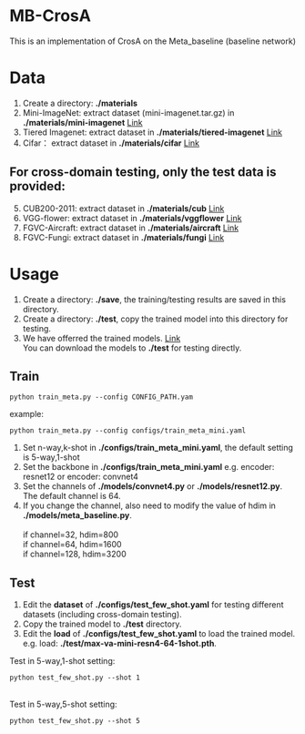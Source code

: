 # MB-CrosA
This is an implementation of CrosA on the Meta_baseline (baseline network)

# Data
1. Create a directory: **./materials** 
2. Mini-ImageNet: extract dataset (mini-imagenet.tar.gz) in  **./materials/mini-imagenet**  [Link](https://drive.google.com/file/d/1uvE6rG_QM_tIUViEqN08filSkyYHsfpU/view)
3. Tiered Imagenet: extract dataset in  **./materials/tiered-imagenet**  [Link](https://drive.google.com/file/d/1Y54Nwimfilhf245BaTnyZ7x16hnNc0B5/view)
4. Cifar： extract dataset in  **./materials/cifar** [Link](https://drive.google.com/file/d/1JfnX_8MIHHOdmiOTX96B8IGSgR8d6hZL/view)
## For cross-domain testing, only the test data is provided:
5. CUB200-2011: extract dataset in  **./materials/cub**  [Link](https://drive.google.com/file/d/17P0W-pTWPZUvN5Ul8MYxxzduXAz-LpDM/view)
6. VGG-flower: extract dataset in  **./materials/vggflower**  [Link](https://drive.google.com/file/d/1czK3osLvtyfa6YHQciPadC6QZllvbPL7/view)
7. FGVC-Aircraft: extract dataset in  **./materials/aircraft**  [Link](https://drive.google.com/file/d/1sb-xvQC2b1xXkecEWc2BX5JK2bIoHd-W/view)
8. FGVC-Fungi: extract dataset in  **./materials/fungi**  [Link](https://drive.google.com/file/d/1y9jl3xHKj3_9tNfuvpsGj196rBgCErZV/view)

# Usage
1. Create a directory:  **./save**, the training/testing results are saved in this directory.
2. Create a directory:  **./test**, copy the trained model into this directory for testing.
3. We have offerred the trained models. [Link](https://drive.google.com/drive/folders/1PTcUwVxuBRHVWkI2dTo_Ls00lZsrn1Zr)
   <br>You can download the models to **./test** for testing directly.
## Train
```
python train_meta.py --config CONFIG_PATH.yam
```
example:
```
python train_meta.py --config configs/train_meta_mini.yaml
```
1. Set n-way,k-shot in **./configs/train_meta_mini.yaml**, the default setting is 5-way,1-shot
1. Set the backbone in **./configs/train_meta_mini.yaml** e.g. encoder: resnet12 or encoder: convnet4
2. Set the channels of  **./models/convnet4.py** or  **./models/resnet12.py**. The default channel is 64.
3. If you change the channel, also need to modify the value of hdim in **./models/meta_baseline.py**.  
<br>if channel=32, hdim=800
<br>if channel=64, hdim=1600
<br>if channel=128, hdim=3200
## Test
1. Edit the **dataset** of **./configs/test_few_shot.yaml** for testing different datasets (including cross-domain testing).
2. Copy the trained model to  **./test** directory.
3. Edit the **load** of **./configs/test_few_shot.yaml** to load the trained model. e.g. load: **./test/max-va-mini-resn4-64-1shot.pth**.

Test in 5-way,1-shot setting:
```
python test_few_shot.py --shot 1
```
<br>Test in 5-way,5-shot setting:
```
python test_few_shot.py --shot 5
```
